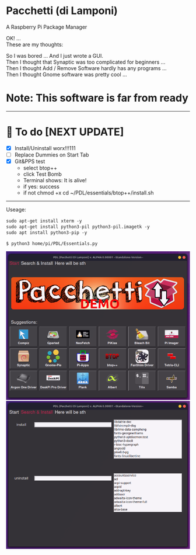 # Pacchetti (di Lamponi)

A Raspberry Pi Package Manager    
    
OK! ...    
These are my thoughts:    
    
So I was bored ... And I just wrote a GUI.    
Then I thought that Synaptic was too complicated for beginners ...    
Then I thought Add / Remove Software hardly has any programs ...   
Then I thought Gnome software was pretty cool ...    
    
# Note: This software is far from ready   

****
#  :rocket: To do [NEXT UPDATE]
- [x] Install/Uninstall worx!!!111 
- [ ] Replace Dummies on Start Tab 
- [x] Git&PPS test
	- select btop++
	- click Test Bomb
	- Terminal shows: It is alive!
	- if yes: success
	- if not chmod +x cd ~/PDL/essentials/btop++/install.sh
****

Useage:
```
sudo apt-get install xterm -y    
sudo apt-get install python3-pil python3-pil.imagetk -y    
sudo apt install python3-pip -y    
```


```
$ python3 home/pi/PDL/Essentials.py
```
![GUI](https://github.com/actionschnitzel/PDL/blob/main/1.png)
![GUI](https://github.com/actionschnitzel/PDL/blob/main/2.png)
